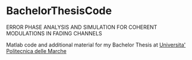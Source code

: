 # BachelorThesisCode
ERROR PHASE ANALYSIS AND SIMULATION FOR COHERENT MODULATIONS IN FADING CHANNELS


Matlab code and additional material for my Bachelor Thesis at [Universita' Politecnica delle Marche](http://www.univpm.it/Entra/)
